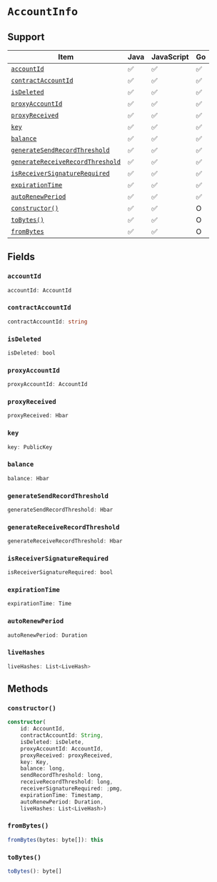 # `AccountInfo`

## Support

| Item | Java | JavaScript | Go
| - | - | - | - |
| [`accountId`](#accountid) | ✅ | ✅ | ✅
| [`contractAccountId`](#contractaccountId) | ✅ | ✅ | ✅
| [`isDeleted`](#isdeleted) | ✅ | ✅ | ✅
| [`proxyAccountId`](#proxyaccountId) | ✅ | ✅ | ✅
| [`proxyReceived`](#proxyreceived) | ✅ | ✅ | ✅
| [`key`](#key) | ✅ | ✅ | ✅
| [`balance`](#balance) | ✅ | ✅ | ✅
| [`generateSendRecordThreshold`](#generatesendrecordthreshold) | ✅ | ✅ | ✅
| [`generateReceiveRecordThreshold`](#generatereceiverecordthreshold) | ✅ | ✅ | ✅
| [`isReceiverSignatureRequired`](#isreceiversignaturerequired) | ✅ | ✅ | ✅
| [`expirationTime`](#expirationtime) | ✅ | ✅ | ✅
| [`autoRenewPeriod`](#autorenewperiod) | ✅ | ✅ | ✅
| [`constructor()`](#constructor) | ✅ | ✅ | O
| [`toBytes()`](#tobytes) | ✅ | ✅ | O
| [`fromBytes`](#frombytes) | ✅ | ✅ | O

## Fields

### `accountId`

```typescript
accountId: AccountId
```

### `contractAccountId`

```typescript
contractAccountId: string
```

### `isDeleted`

```typescript
isDeleted: bool
```

### `proxyAccountId`

```typescript
proxyAccountId: AccountId
```

### `proxyReceived`

```typescript
proxyReceived: Hbar
```

### `key`

```typescript
key: PublicKey
```

### `balance`

```typescript
balance: Hbar
```

### `generateSendRecordThreshold`

```typescript
generateSendRecordThreshold: Hbar
```

### `generateReceiveRecordThreshold`

```typescript
generateReceiveRecordThreshold: Hbar
```

### `isReceiverSignatureRequired`

```typescript
isReceiverSignatureRequired: bool
```

### `expirationTime`

```typescript
expirationTime: Time
```

### `autoRenewPeriod`

```typescript
autoRenewPeriod: Duration
```

### `liveHashes`

```typescript
liveHashes: List<LiveHash>
```

## Methods

### `constructor()`

```typescript
constructor(
    id: AccountId,
    contractAccountId: String, 
    isDeleted: isDelete,
    proxyAccountId: AccountId,
    proxyReceived: proxyReceived,
    key: Key,
    balance: long,
    sendRecordThreshold: long,
    receiveRecordThreshold: long,
    receiverSignatureRequired: ;pmg,
    expirationTime: Timestamp,
    autoRenewPeriod: Duration,
    liveHashes: List<LiveHash>)
```

### `fromBytes()`

```typescript
fromBytes(bytes: byte[]): this
```

### `toBytes()`

```typescript
toBytes(): byte[]
```

